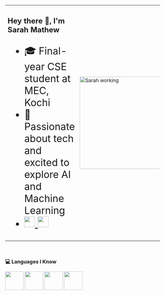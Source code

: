 <table border="0" style="width:100%;">
  <tr>
    <td valign="top" width="70%">
      <h2>Hey there 👋, I'm Sarah Mathew</h2>
      <ul style="font-size: 2em;">
        <li>🎓 Final-year CSE student at MEC, Kochi</li>
        <li>🤖 Passionate about tech and excited to explore AI and Machine Learning</li>
        <li>
          <a href="mailto:sarahchintu2003@gmail.com">
            <img src="https://upload.wikimedia.org/wikipedia/commons/4/4e/Gmail_Icon.png" width="35">
          </a>
          <a href="https://www.linkedin.com/in/sarah-mathew7/">
            <img src="https://cdn.jsdelivr.net/gh/devicons/devicon/icons/linkedin/linkedin-original.svg" width="35">
          </a>
        </li>
      </ul>
    </td>
    <td width="40%">
      <img src="zerah.gif" alt="Sarah working" width="300">
    </td>
  </tr>
</table>

<br>

### 💻 Languages I Know

<p>
  <img src="https://cdn.jsdelivr.net/gh/devicons/devicon/icons/python/python-original.svg" width="60"/>
  <img src="https://cdn.jsdelivr.net/gh/devicons/devicon/icons/java/java-original.svg" width="60"/>
  <img src="https://cdn.jsdelivr.net/gh/devicons/devicon/icons/c/c-original.svg" width="60"/>
  <img src="https://cdn.jsdelivr.net/gh/devicons/devicon/icons/cplusplus/cplusplus-original.svg" width="60"/>
</p>
